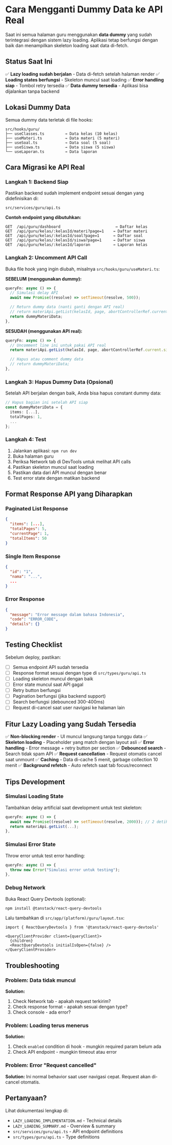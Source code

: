 # Cara Mengganti Dummy Data ke API Real

Saat ini semua halaman guru menggunakan **data dummy** yang sudah terintegrasi dengan sistem lazy loading. Aplikasi tetap berfungsi dengan baik dan menampilkan skeleton loading saat data di-fetch.

## Status Saat Ini

✅ **Lazy loading sudah berjalan** - Data di-fetch setelah halaman render
✅ **Loading states berfungsi** - Skeleton muncul saat loading
✅ **Error handling siap** - Tombol retry tersedia
✅ **Data dummy tersedia** - Aplikasi bisa dijalankan tanpa backend

## Lokasi Dummy Data

Semua dummy data terletak di file hooks:

```
src/hooks/guru/
├── useClasses.ts         → Data kelas (10 kelas)
├── useMateri.ts          → Data materi (5 materi)
├── useSoal.ts            → Data soal (5 soal)
├── useSiswa.ts           → Data siswa (5 siswa)
└── useLaporan.ts         → Data laporan
```

## Cara Migrasi ke API Real

### Langkah 1: Backend Siap

Pastikan backend sudah implement endpoint sesuai dengan yang didefinisikan di:
```
src/services/guru/api.ts
```

**Contoh endpoint yang dibutuhkan:**
```
GET  /api/guru/dashboard                        → Daftar kelas
GET  /api/guru/kelas/:kelasId/materi?page=1    → Daftar materi
GET  /api/guru/kelas/:kelasId/soal?page=1      → Daftar soal
GET  /api/guru/kelas/:kelasId/siswa?page=1     → Daftar siswa
GET  /api/guru/kelas/:kelasId/laporan          → Laporan kelas
```

### Langkah 2: Uncomment API Call

Buka file hook yang ingin diubah, misalnya `src/hooks/guru/useMateri.ts`:

**SEBELUM (menggunakan dummy):**
```typescript
queryFn: async () => {
  // Simulasi delay API
  await new Promise((resolve) => setTimeout(resolve, 500));

  // Return dummy data (nanti ganti dengan API real)
  // return materiApi.getList(kelasId, page, abortControllerRef.current.signal);
  return dummyMateriData;
},
```

**SESUDAH (menggunakan API real):**
```typescript
queryFn: async () => {
  // Uncomment line ini untuk pakai API real
  return materiApi.getList(kelasId, page, abortControllerRef.current.signal);

  // Hapus atau comment dummy data
  // return dummyMateriData;
},
```

### Langkah 3: Hapus Dummy Data (Opsional)

Setelah API berjalan dengan baik, Anda bisa hapus constant dummy data:

```typescript
// Hapus bagian ini setelah API siap
const dummyMateriData = {
  items: [...],
  totalPages: 1,
  ...
};
```

### Langkah 4: Test

1. Jalankan aplikasi: `npm run dev`
2. Buka halaman guru
3. Periksa Network tab di DevTools untuk melihat API calls
4. Pastikan skeleton muncul saat loading
5. Pastikan data dari API muncul dengan benar
6. Test error state dengan matikan backend

## Format Response API yang Diharapkan

### Paginated List Response
```json
{
  "items": [...],
  "totalPages": 5,
  "currentPage": 1,
  "totalItems": 50
}
```

### Single Item Response
```json
{
  "id": "1",
  "nama": "...",
  ...
}
```

### Error Response
```json
{
  "message": "Error message dalam bahasa Indonesia",
  "code": "ERROR_CODE",
  "details": {}
}
```

## Testing Checklist

Sebelum deploy, pastikan:

- [ ] Semua endpoint API sudah tersedia
- [ ] Response format sesuai dengan type di `src/types/guru/api.ts`
- [ ] Loading skeleton muncul dengan baik
- [ ] Error state muncul saat API gagal
- [ ] Retry button berfungsi
- [ ] Pagination berfungsi (jika backend support)
- [ ] Search berfungsi (debounced 300-400ms)
- [ ] Request di-cancel saat user navigasi ke halaman lain

## Fitur Lazy Loading yang Sudah Tersedia

✅ **Non-blocking render** - UI muncul langsung tanpa tunggu data
✅ **Skeleton loading** - Placeholder yang match dengan layout asli
✅ **Error handling** - Error message + retry button per section
✅ **Debounced search** - Search tidak spam API
✅ **Request cancellation** - Request otomatis cancel saat unmount
✅ **Caching** - Data di-cache 5 menit, garbage collection 10 menit
✅ **Background refetch** - Auto refetch saat tab focus/reconnect

## Tips Development

### Simulasi Loading State
Tambahkan delay artificial saat development untuk test skeleton:

```typescript
queryFn: async () => {
  await new Promise((resolve) => setTimeout(resolve, 2000)); // 2 detik
  return materiApi.getList(...);
},
```

### Simulasi Error State
Throw error untuk test error handling:

```typescript
queryFn: async () => {
  throw new Error("Simulasi error untuk testing");
},
```

### Debug Network
Buka React Query Devtools (optional):
```bash
npm install @tanstack/react-query-devtools
```

Lalu tambahkan di `src/app/(platform)/guru/layout.tsx`:
```tsx
import { ReactQueryDevtools } from '@tanstack/react-query-devtools'

<QueryClientProvider client={queryClient}>
  {children}
  <ReactQueryDevtools initialIsOpen={false} />
</QueryClientProvider>
```

## Troubleshooting

### Problem: Data tidak muncul
**Solution:**
1. Check Network tab - apakah request terkirim?
2. Check response format - apakah sesuai dengan type?
3. Check console - ada error?

### Problem: Loading terus menerus
**Solution:**
1. Check `enabled` condition di hook - mungkin required param belum ada
2. Check API endpoint - mungkin timeout atau error

### Problem: Error "Request cancelled"
**Solution:**
Ini normal behavior saat user navigasi cepat. Request akan di-cancel otomatis.

## Pertanyaan?

Lihat dokumentasi lengkap di:
- `LAZY_LOADING_IMPLEMENTATION.md` - Technical details
- `LAZY_LOADING_SUMMARY.md` - Overview & summary
- `src/services/guru/api.ts` - API endpoint definitions
- `src/types/guru/api.ts` - Type definitions

